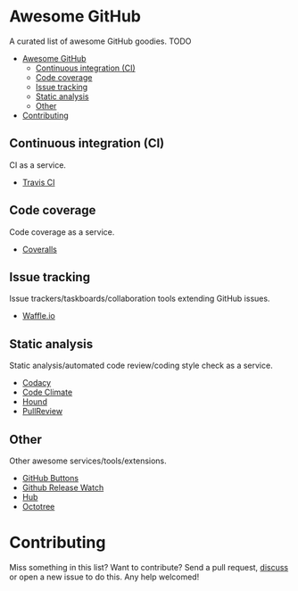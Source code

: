 # Awesome GitHub
A curated list of awesome GitHub goodies. TODO

- [Awesome GitHub](#awesome-github)
	- [Continuous integration (CI)](#continuous-integration-ci)
	- [Code coverage](#code-coverage)
	- [Issue tracking](#issue-tracking)
	- [Static analysis](#static-analysis)
	- [Other](#other)
- [Contributing](#contributing)

## Continuous integration (CI)
CI as a service.

* [Travis CI](https://travis-ci.org/)

## Code coverage
Code coverage as a service.

* [Coveralls](https://coveralls.io/)

## Issue tracking
Issue trackers/taskboards/collaboration tools extending GitHub issues.

* [Waffle.io](https://waffle.io/)

## Static analysis
Static analysis/automated code review/coding style check as a service.

* [Codacy](https://www.codacy.com/)
* [Code Climate](https://codeclimate.com/)
* [Hound](https://houndci.com/)
* [PullReview](https://www.pullreview.com/)

## Other
Other awesome services/tools/extensions.

* [GitHub Buttons](http://ghbtns.com/)
* [Github Release Watch](http://gh-release-watch.com/)
* [Hub](https://github.com/github/hub)
* [Octotree](https://github.com/buunguyen/octotree)

# Contributing
Miss something in this list? Want to contribute? Send a pull request, [discuss](https://github.com/EugenyLoy/awesome-github/issues/1) or open a new issue to do this.
Any help welcomed!

